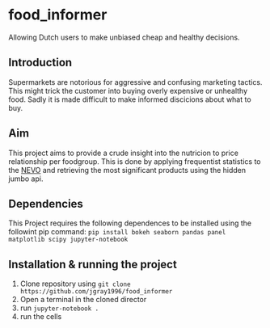 # food_informer
Allowing Dutch users to make unbiased cheap and healthy decisions.

## Introduction
Supermarkets are notorious for aggressive and confusing marketing tactics. This might
trick the customer into buying overly expensive or unhealthy food. Sadly it is made difficult
to make informed discicions about what to buy.

## Aim
This project aims to provide a crude insight into the nutricion to price relationship per
foodgroup. This is done by applying frequentist statistics to
the [NEVO]("https://www.rivm.nl/en/dutch-food-composition-database/use-of-nevo-online/request-dataset") 
and retrieving the most significant products using the hidden jumbo api.

## Dependencies
This Project requires the following dependences to be installed using the followint pip command:
`pip install bokeh seaborn pandas panel matplotlib scipy jupyter-notebook`

## Installation & running the project
1) Clone repository using `git clone https://github.com/jgray1996/food_informer`
2) Open a terminal in the cloned director
3) run `jupyter-notebook .`
4) run the cells
